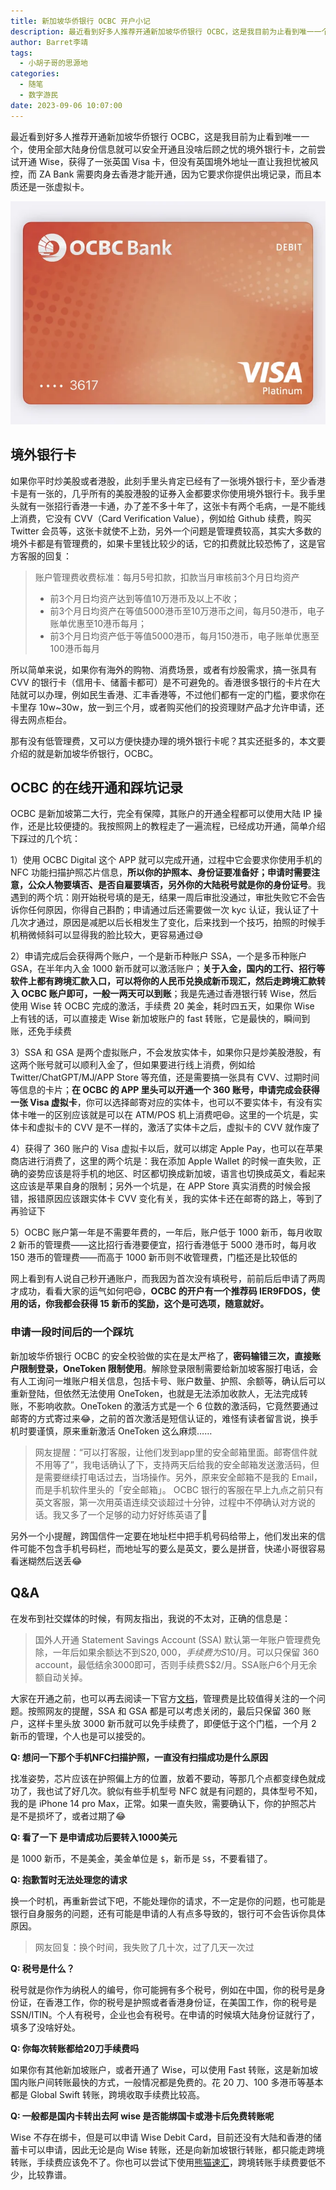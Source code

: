 ```yaml
---
title: 新加坡华侨银行 OCBC 开户小记
description: 最近看到好多人推荐开通新加坡华侨银行 OCBC，这是我目前为止看到唯一一个，使用全部大陆身份信息就可以安全开通且没啥后顾之忧的境外银行卡，之前尝试开通 Wise，获得了一张英国 Visa 卡，但没有英国境外地址一直让我担忧被风控，而 ZA Bank 需要肉身去香港才能开通，因为它要求你提供出境记录，而且本质还是一张虚拟卡。
author: Barret李靖
tags:
  - 小胡子哥的思源地
categories:
  - 随笔
  - 数字游民
date: 2023-09-06 10:07:00
---
```

最近看到好多人推荐开通新加坡华侨银行 OCBC，这是我目前为止看到唯一一个，使用全部大陆身份信息就可以安全开通且没啥后顾之忧的境外银行卡，之前尝试开通 Wise，获得了一张英国 Visa 卡，但没有英国境外地址一直让我担忧被风控，而 ZA Bank 需要肉身去香港才能开通，因为它要求你提供出境记录，而且本质还是一张虚拟卡。

![OCBC](../blogimgs/2023/09/06/ocbc.png)


## 境外银行卡

如果你平时炒美股或者港股，此刻手里头肯定已经有了一张境外银行卡，至少香港卡是有一张的，几乎所有的美股港股的证券入金都要求你使用境外银行卡。我手里头就有一张招行香港一卡通，办了差不多十年了，这张卡有两个毛病，一是不能线上消费，它没有 CVV（Card Verification Value），例如给 Github 续费，购买 Twitter 会员等，这张卡就使不上劲，另外一个问题是管理费较高，其实大多数的境外卡都是有管理费的，如果卡里钱比较少的话，它的扣费就比较恐怖了，这是官方客服的回复：

> 账户管理费收费标准：每月5号扣款，扣款当月审核前3个月日均资产
> - 前3个月日均资产达到等值10万港币及以上不收；
> - 前3个月日均资产在等值5000港币至10万港币之间，每月50港币，电子账单优惠至10港币每月；
> - 前3个月日均资产低于等值5000港币，每月150港币，电子账单优惠至100港币每月

所以简单来说，如果你有海外的购物、消费场景，或者有炒股需求，搞一张具有 CVV 的银行卡（信用卡、储蓄卡都可）是不可避免的。香港很多银行的卡片在大陆就可以办理，例如民生香港、汇丰香港等，不过他们都有一定的门槛，要求你在卡里存 10w~30w，放一到三个月，或者购买他们的投资理财产品才允许申请，还得去网点柜台。

那有没有低管理费，又可以方便快捷办理的境外银行卡呢？其实还挺多的，本文要介绍的就是新加坡华侨银行，OCBC。


## OCBC 的在线开通和踩坑记录

OCBC 是新加坡第二大行，完全有保障，其账户的开通全程都可以使用大陆 IP 操作，还是比较便捷的。我按照网上的教程走了一遍流程，已经成功开通，简单介绍下踩过的几个坑：

1）使用 OCBC Digital 这个 APP 就可以完成开通，过程中它会要求你使用手机的 NFC 功能扫描护照芯片信息，**所以你的护照本、身份证要准备好；申请时需要注意，公众人物要填否、是否自雇要填否，另外你的大陆税号就是你的身份证号**。我遇到的两个坑：刚开始税号填的是无，结果一周后审批没通过，审批失败它不会告诉你任何原因，你得自己斟酌；申请通过后还需要做一次 kyc 认证，我认证了十几次才通过，原因是减肥以后长相发生了变化，后来找到一个技巧，拍照的时候手机稍微倾斜可以显得我的脸比较大，更容易通过😅

2）申请完成后会获得两个账户，一个是新币种账户 SSA，一个是多币种账户 GSA，在半年内入金 1000 新币就可以激活账户；**关于入金，国内的工行、招行等软件上都有跨境汇款入口，可以将你的人民币兑换成新币现汇，然后走跨境汇款转入 OCBC 账户即可，一般一两天可以到账**；我是先通过香港银行转 Wise，然后使用 Wise 转 OCBC 完成的激活，手续费 20 美金，耗时四五天，如果你 Wise 上有钱的话，可以直接走 Wise 新加坡账户的 fast 转账，它是最快的，瞬间到账，还免手续费

3）SSA 和 GSA 是两个虚拟账户，不会发放实体卡，如果你只是炒美股港股，有这两个账号就可以顺利入金了，但如果要进行线上消费，例如给 Twitter/ChatGPT/MJ/APP Store 等充值，还是需要搞一张具有 CVV、过期时间等信息的卡片；**在 OCBC 的 APP 里头可以开通一个 360 账号，申请完成会获得一张 Visa 虚拟卡**，你可以选择邮寄对应的实体卡，也可以不要实体卡，有没有实体卡唯一的区别应该就是可以在 ATM/POS 机上消费吧😄。这里的一个坑是，实体卡和虚拟卡的 CVV 是不一样的，激活了实体卡之后，虚拟卡的 CVV 就作废了

4）获得了 360 账户的 Visa 虚拟卡以后，就可以绑定 Apple Pay，也可以在苹果商店进行消费了，这里的两个坑是：我在添加 Apple Wallet 的时候一直失败，正确的姿势应该是将手机的地区、时区都切换成新加坡，语言也切换成英文，看起来这应该是苹果自身的限制；另外一个坑是，在 APP Store 真实消费的时候会报错，报错原因应该跟实体卡 CVV 变化有关，我的实体卡还在邮寄的路上，等到了再验证下

5）OCBC 账户第一年是不需要年费的，一年后，账户低于 1000 新币，每月收取 2 新币的管理费——这比招行香港要便宜，招行香港低于 5000 港币时，每月收 150 港币的管理费——而高于 1000 新币则不收管理费，门槛还是比较低的

网上看到有人说自己秒开通账户，而我因为首次没有填税号，前前后后申请了两周才成功，看看大家的运气如何吧😄，**OCBC 的开户有一个推荐码 IER9FDOS，使用的话，你我都会获得 15 新币的奖励，这个是可选项，随意就好。**


### 申请一段时间后的一个踩坑

新加坡华侨银行 OCBC 的安全校验做的实在是太严格了，**密码输错三次，直接账户限制登录，OneToken 限制使用**。解除登录限制需要给新加坡客服打电话，会有人工询问一堆账户相关信息，包括卡号、账户数量、护照、余额等，确认后可以重新登陆，但依然无法使用 OneToken，也就是无法添加收款人，无法完成转账，不影响收款。OneToken 的激活方式是一个 6 位数的激活码，它竟然要通过邮寄的方式寄过来😂，之前的首次激活是短信认证的，难怪有读者留言说，换手机时要谨慎，原来重新激活 OneToken 这么麻烦……

> 网友提醒：“可以打客服，让他们发到app里的安全邮箱里面。邮寄信件就不用等了”，我电话确认了下，支持两天后给我的安全邮箱发送激活码，但是需要继续打电话过去，当场操作。另外，原来安全邮箱不是我的 Email，而是手机软件里头的「安全邮箱」。
> OCBC 银行的客服在早上九点之前只有英文客服，第一次用英语连续交谈超过十分钟，过程中不停确认对方说的话。我又多了一个足够的动力好好练英语了🥲

另外一个小提醒，跨国信件一定要在地址栏中把手机号码给带上，他们发出来的信件可能不包含手机号码栏，而地址写的要么是英文，要么是拼音，快递小哥很容易看迷糊然后送丢😂


## Q&A

在发布到社交媒体的时候，有网友指出，我说的不太对，正确的信息是：

> 国外人开通 Statement Savings Account (SSA) 默认第一年账户管理费免除，一年后如果余额达不到S$20,000，手续费为S$10/月。可以只保留 360 account，最低结余3000即可，否则手续费S$2/月。SSA账户6个月无余额自动关掉。 

大家在开通之前，也可以再去阅读一下官方[文档](https://ocbc.com/iwov-resources/sg/ocbc/personal/pdf/help-and-support/general/personal-banking-pricing-guide.pdf)，管理费是比较值得关注的一个问题。按照网友的提醒，SSA 和 GSA 都是可以考虑关闭的，最后只保留 360 账户，这样卡里头放 3000 新币就可以免手续费了，即便低于这个门槛，一个月 2 新币的管理，个人也是可以接受的。


**Q: 想问一下那个手机NFC扫描护照，一直没有扫描成功是什么原因**

找准姿势，芯片应该在护照偏上方的位置，放着不要动，等那几个点都变绿色就成功了，我也试了好几次。貌似有些手机型号 NFC 就是有问题的，具体型号不知，我的是 iPhone 14 pro Max，正常。如果一直失败，需要确认下，你的护照芯片是不是损坏了，或者过期了😂

**Q: 看了一下 是申请成功后要转入1000美元**

是 1000 新币，不是美金，美金单位是 `$`，新币是 `S$`，不要看错了。


**Q: 抱歉暂时无法处理您的请求**

换一个时机，再重新尝试下吧，不能处理你的请求，不一定是你的问题，也可能是银行自身服务的问题，还有可能是申请的人有点多导致的，银行可不会告诉你具体原因。

> 网友回复：换个时间，我失败了几十次，过了几天一次过

**Q: 税号是什么？**

税号就是你作为纳税人的编号，你可能拥有多个税号，例如在中国，你的税号是身份证，在香港工作，你的税号是护照或者香港身份证，在美国工作，你的税号是 SSN/ITIN。个人有税号，企业也会有税号。在申请的时候填大陆身份证就行了，填多了没啥好处。


**Q: 你每次转账都给20刀手续费吗**

如果你有其他新加坡账户，或者开通了 Wise，可以使用 Fast 转账，这是新加坡国内账户间转账最快的方式，一般情况都是免费的。花 20 刀、100 多港币等基本都是 Global Swift 转账，跨境收取手续费比较高。

**Q: 一般都是国内卡转出去阿  wise 是否能绑国卡或港卡后免费转账呢**

Wise 不存在绑卡，但是可以申请 Wise Debit Card，目前还没有大陆和香港的储蓄卡可以申请，因此无论是向 Wise 转账，还是向新加坡银行转账，都只能走跨境转账，手续费应该免不了。你也可以尝试下使用[熊猫速汇](https://p.pandaremit.com/h5activity/launchInvitationCode?countryCode=CHN&shareCode=NEVQNFhO&lang=zh-hans)，跨境转账手续费要低不少，比较靠谱。
